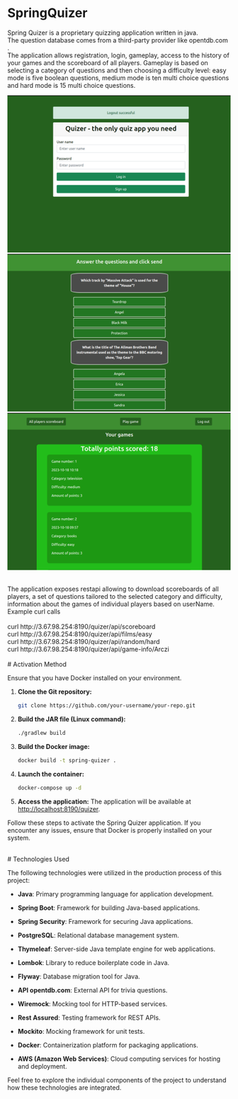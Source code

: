 # SpringQuizer

Spring Quizer is a proprietary quizzing application written in java. 
<br>
The question database comes from a third-party provider like opentdb.com .
<br>
The application allows registration, login, gameplay, access to the history of your games and the scoreboard of all players. 
Gameplay is based on selecting a category of questions and then choosing a difficulty level: 
easy mode is five boolean questions,
medium mode is ten multi choice questions
and hard mode is 15 multi choice questions.

![img.png](readme/login.png)
![img.png](readme/game.png)
![img.png](readme/account.png)

<br>
The application exposes restapi allowing to download scoreboards of all players,
a set of questions tailored to the selected category and difficulty,
information about the games of individual players based on userName. Example curl calls
<br>
<br>
curl http://3.67.98.254:8190/quizer/api/scoreboard
<br>
curl http://3.67.98.254:8190/quizer/api/films/easy
<br>
curl http://3.67.98.254:8190/quizer/api/random/hard
<br>
curl http://3.67.98.254:8190/quizer/api/game-info/Arczi
<br>
<br>
# Activation Method

Ensure that you have Docker installed on your environment.

1. **Clone the Git repository:**
    ```bash
    git clone https://github.com/your-username/your-repo.git
    ```

2. **Build the JAR file (Linux command):**
    ```bash
    ./gradlew build
    ```

3. **Build the Docker image:**
    ```bash
    docker build -t spring-quizer .
    ```

4. **Launch the container:**
    ```bash
    docker-compose up -d
    ```

5. **Access the application:**
   The application will be available at [http://localhost:8190/quizer](http://localhost:8190/quizer).

Follow these steps to activate the Spring Quizer application. If you encounter any issues, ensure that Docker is properly installed on your system.

<br>
# Technologies Used

The following technologies were utilized in the production process of this project:

- **Java**: Primary programming language for application development.
  
- **Spring Boot**: Framework for building Java-based applications.

- **Spring Security**: Framework for securing Java applications.

- **PostgreSQL**: Relational database management system.

- **Thymeleaf**: Server-side Java template engine for web applications.

- **Lombok**: Library to reduce boilerplate code in Java.

- **Flyway**: Database migration tool for Java.

- **API opentdb.com**: External API for trivia questions.

- **Wiremock**: Mocking tool for HTTP-based services.

- **Rest Assured**: Testing framework for REST APIs.

- **Mockito**: Mocking framework for unit tests.

- **Docker**: Containerization platform for packaging applications.

- **AWS (Amazon Web Services)**: Cloud computing services for hosting and deployment.

Feel free to explore the individual components of the project to understand how these technologies are integrated.

